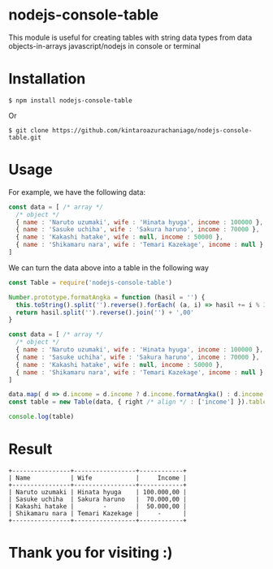 # nodejs-console-table
This module is useful for creating tables with string data types from data objects-in-arrays javascript/nodejs in console or terminal

# Installation

```
$ npm install nodejs-console-table
```

Or

```
$ git clone https://github.com/kintaroazurachaniago/nodejs-console-table.git
```

# Usage

For example, we have the following data:

```javascript
const data = [ /* array */
  /* object */
  { name : 'Naruto uzumaki', wife : 'Hinata hyuga', income : 100000 },
  { name : 'Sasuke uchiha', wife : 'Sakura haruno', income : 70000 },
  { name : 'Kakashi hatake', wife : null, income : 50000 },
  { name : 'Shikamaru nara', wife : 'Temari Kazekage', income : null }
]
```

We can turn the data above into a table in the following way

```javascript
const Table = require('nodejs-console-table')

Number.prototype.formatAngka = function (hasil = '') {
  this.toString().split('').reverse().forEach( (a, i) => hasil += i % 3 === 0 && i > 0 ? '.' + a : a )
  return hasil.split('').reverse().join('') + ',00'
}

const data = [ /* array */
  /* object */
  { name : 'Naruto uzumaki', wife : 'Hinata hyuga', income : 100000 },
  { name : 'Sasuke uchiha', wife : 'Sakura haruno', income : 70000 },
  { name : 'Kakashi hatake', wife : null, income : 50000 },
  { name : 'Shikamaru nara', wife : 'Temari Kazekage', income : null }
]

data.map( d => d.income = d.income ? d.income.formatAngka() : d.income )
const table = new Table(data, { right /* align */ : ['income'] }).table

console.log(table)
```

# Result

```
+----------------+-----------------+------------+
| Name           | Wife            |     Income |
+----------------+-----------------+------------+
| Naruto uzumaki | Hinata hyuga    | 100.000,00 |
| Sasuke uchiha  | Sakura haruno   |  70.000,00 |
| Kakashi hatake |        -        |  50.000,00 |
| Shikamaru nara | Temari Kazekage |     -      |
+----------------+-----------------+------------+
```

# Thank you for visiting :)
